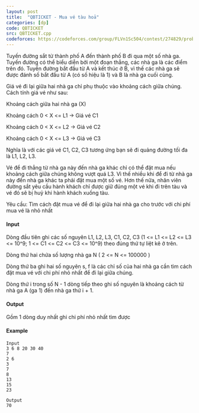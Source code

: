 ```yaml
---
layout: post
title:  "QBTICKET - Mua vé tàu hoả"
categories: [dp]
code: QBTICKET
src: QBTICKET.cpp
codeforces: https://codeforces.com/group/FLVn1Sc504/contest/274829/problem/Y
---
```




  


Tuyến đường sắt từ thành phố A đến thành phố B đi qua một số nhà ga. Tuyến đường có thể biểu diễn bởi một đoạn thẳng, các nhà ga là các điểm trên đó. Tuyến đường bắt đầu từ A và kết thúc ở B, vì thế các nhà ga sẽ được đánh số bắt đầu từ A (có số hiệu là 1) và B là nhà ga cuối cùng.

Giá vé đi lại giữa hai nhà ga chỉ phụ thuộc vào khoảng cách giữa chúng. Cách tính giá vé như sau:

Khoảng cách giữa hai nhà ga (X)

Khoảng cách 0 < X <= L1 -> Giá vé C1

Khoảng cách 0 < X <= L2 -> Giá vé C2

Khoảng cách 0 < X <= L3 -> Giá vé C3

Nghĩa là với các giá vé C1, C2, C3 tương ứng bạn sẽ đi quảng đường tối đa là L1, L2, L3.

Vé để đi thẳng từ nhà ga này đến nhà ga khác chỉ có thể đặt mua nếu khoảng cách giữa chúng không vượt quá L3. Vì thế nhiều khi để đi từ nhà ga này đến nhà ga khác ta phải đặt mua một số vé. Hơn thế nữa, nhân viên đường sắt yêu cầu hành khách chỉ được giữ đúng một vé khi đi trên tàu và vé đó sẽ bị huỷ khi hành khách xuống tàu.

Yêu cầu: Tìm cách đặt mua vé để đi lại giữa hai nhà ga cho trước với chi phí mua vé là nhỏ nhất

#### Input

Dòng đầu tiên ghi các số nguyên L1, L2, L3, C1, C2, C3 (1 <= L1 <= L2 <= L3 <= 10^9; 1 <= C1 <= C2 <= C3 <= 10^9) theo đúng thứ tự liệt kê ở trên.

Dòng thứ hai chứa số lượng nhà ga N ( 2 <= N <= 100000 )

Dòng thứ ba ghi hai số nguyên s, f là các chỉ số của hai nhà ga cần tìm cách đặt mua vé với chi phí nhỏ nhất để đi lại giữa chúng.

Dòng thứ i trong số N - 1 dòng tiếp theo ghi số nguyên là khoảng cách từ nhà ga A (ga 1) đến nhà ga thứ i + 1.

#### Output

Gồm 1 dòng duy nhất ghi chi phí nhỏ nhất tìm được

#### Example

```
Input
3 6 8 20 30 40
7
2 6
3
7
8
13
15
23

Output
70

```

<!--more-->

